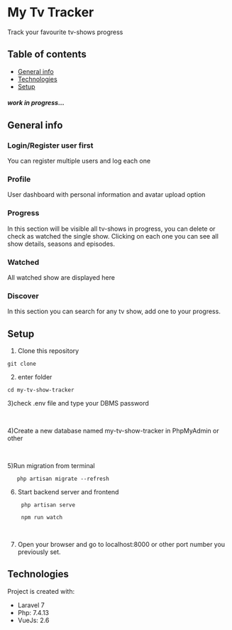 # My Tv Tracker

Track your favourite tv-shows progress

## Table of contents
* [General info](#general-info)
* [Technologies](#technologies)
* [Setup](#setup)

##### work in progress...

## General info

### Login/Register user first
<p>You can register multiple users and log each one</p>

### Profile
<p>User dashboard with personal information and avatar upload option</p>

### Progress
<p>In this section will be visible all tv-shows in progress, you can delete or check as watched the single show.
    Clicking on each one you can see all show details, seasons and episodes.  
</p>

### Watched
<p>All watched show are displayed here</p>

### Discover
<p>In this section you can search for any tv show, add one to your progress.</p>

## Setup

1) Clone this repository
`````
git clone 
`````
2) enter folder
 `````
cd my-tv-show-tracker
``````
3)check .env file and type your DBMS password 

<br>

4)Create a new database named my-tv-show-tracker in PhpMyAdmin or other 

<br>

5)Run migration from terminal 


````    php artisan migrate --refresh ````

6) Start backend server and frontend

   `````
    php artisan serve
    
    npm run watch
    ``````
    <br>
7) Open your browser and go to localhost:8000 or other port number you previously set.



## Technologies
Project is created with:
* Laravel 7
* Php: 7.4.13
* VueJs: 2.6
